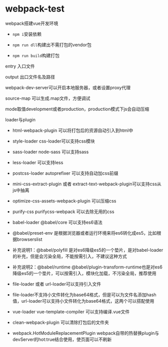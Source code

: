 # webpack-test
webpack搭建vue开发环境

*   `npm i`安装依赖
    
*   `npm run dll`构建出不需打包的vendor包
    
*   `npm run build`构建打包
    

entry 入口文件

output 出口文件名及路径

webpack-dev-server可以开启本地服务器，或者设置proxy代理

source-map 可以生成.map文件，方便调试

mode取值development或者production，production模式下js会自动压缩

loader与plugin

*   html-webpack-plugin 可以将打包后的资源自动引入到html中
    
*   style-loader css-loader可以支持css模块
    
*   sass-loader node-sass 可以支持sass
    
*   less-loader 可以支持less
    
*   postcss-loader autoprefixer 可以支持自动加css前缀
    
*   mini-css-extract-plugin 或者 extract-text-webpack-plugin可以支持css从js中抽离
    
*   optimize-css-assets-webpack-plugin 可以压缩css
    
*   purify-css purifycss-webpack 可以去除无用的css
    
*   babel-loader @babel/core 可以支持es6语法
    
*   @babel/preset-env 是根据浏览器或者运行环境来将es6转化成es5，比如根据browserslist
    
*   补充说明1：@babel/polyfill 是对es6降级es5的一个垫片，是对babel-loader的补充，但是会污染全局，不能按需引入，不建议这种方式
    
*   补充说明2：@babel/runtime @babel/plugin-transform-runtime也是对es6降级es5的一个垫片，可以按需引入，模块化加载，不污染全局，推荐使用
    
*   file-loader 或者 url-loader可以支持引入文件
    
*   file-loader不支持小文件转化为base64格式，但是可以为文件名添加hash值，url-loader可以支持小文件转化为base64格式，这两个可以搭配使用
    
*   vue-loader vue-template-compiler 可以支持编译.vue文件
    
*   clean-webpack-plugin 可以清除打包后的文件夹
    
*   webpack.HotModuleReplacementPlugin webpack自带的热替换plugin与devServer的hot:true结合使用，使页面可以不刷新
